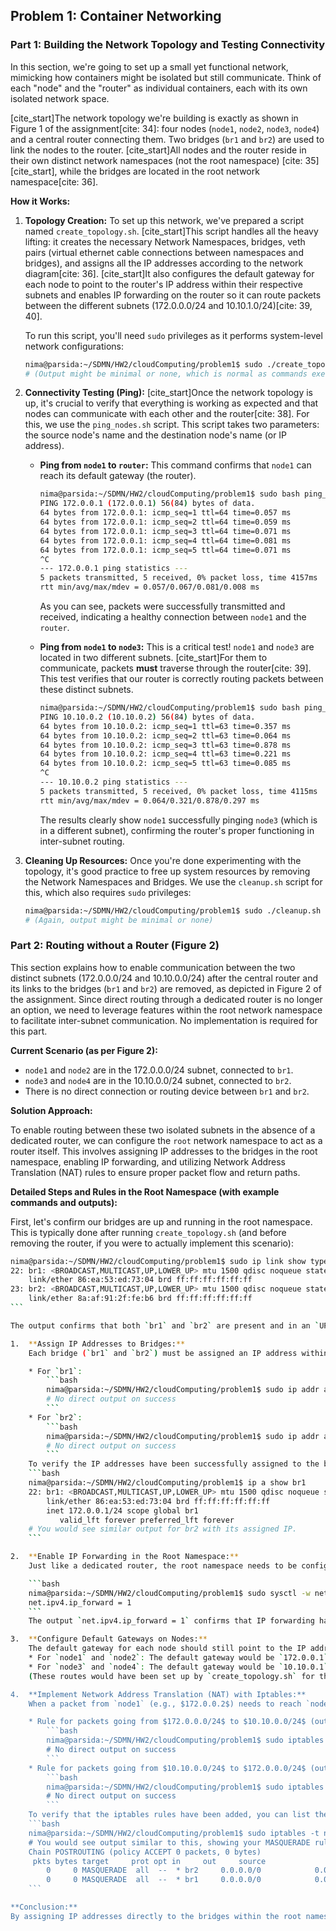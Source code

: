## Problem 1: Container Networking

### Part 1: Building the Network Topology and Testing Connectivity

In this section, we're going to set up a small yet functional network, mimicking how containers might be isolated but still communicate. Think of each "node" and the "router" as individual containers, each with its own isolated network space.

[cite_start]The network topology we're building is exactly as shown in Figure 1 of the assignment[cite: 34]: four nodes (`node1`, `node2`, `node3`, `node4`) and a central router connecting them. Two bridges (`br1` and `br2`) are used to link the nodes to the router. [cite_start]All nodes and the router reside in their own distinct network namespaces (not the root namespace) [cite: 35][cite_start], while the bridges are located in the root network namespace[cite: 36].

**How it Works:**

1.  **Topology Creation:**
    To set up this network, we've prepared a script named `create_topology.sh`. [cite_start]This script handles all the heavy lifting: it creates the necessary Network Namespaces, bridges, veth pairs (virtual ethernet cable connections between namespaces and bridges), and assigns all the IP addresses according to the network diagram[cite: 36]. [cite_start]It also configures the default gateway for each node to point to the router's IP address within their respective subnets and enables IP forwarding on the router so it can route packets between the different subnets ($172.0.0.0/24$ and $10.10.1.0/24$)[cite: 39, 40].

    To run this script, you'll need `sudo` privileges as it performs system-level network configurations:

    ```bash
    nima@parsida:~/SDMN/HW2/cloudComputing/problem1$ sudo ./create_topology.sh
    # (Output might be minimal or none, which is normal as commands execute in the background)
    ```

2.  **Connectivity Testing (Ping):**
    [cite_start]Once the network topology is up, it's crucial to verify that everything is working as expected and that nodes can communicate with each other and the router[cite: 38]. For this, we use the `ping_nodes.sh` script. This script takes two parameters: the source node's name and the destination node's name (or IP address).

    * **Ping from `node1` to `router`:**
        This command confirms that `node1` can reach its default gateway (the router).

        ```bash
        nima@parsida:~/SDMN/HW2/cloudComputing/problem1$ sudo bash ping_nodes.sh node1 router
        PING 172.0.0.1 (172.0.0.1) 56(84) bytes of data.
        64 bytes from 172.0.0.1: icmp_seq=1 ttl=64 time=0.057 ms
        64 bytes from 172.0.0.1: icmp_seq=2 ttl=64 time=0.059 ms
        64 bytes from 172.0.0.1: icmp_seq=3 ttl=64 time=0.071 ms
        64 bytes from 172.0.0.1: icmp_seq=4 ttl=64 time=0.081 ms
        64 bytes from 172.0.0.1: icmp_seq=5 ttl=64 time=0.071 ms
        ^C
        --- 172.0.0.1 ping statistics ---
        5 packets transmitted, 5 received, 0% packet loss, time 4157ms
        rtt min/avg/max/mdev = 0.057/0.067/0.081/0.008 ms
        ```
        As you can see, packets were successfully transmitted and received, indicating a healthy connection between `node1` and the `router`.

    * **Ping from `node1` to `node3`:**
        This is a critical test! `node1` and `node3` are located in two different subnets. [cite_start]For them to communicate, packets **must** traverse through the router[cite: 39]. This test verifies that our router is correctly routing packets between these distinct subnets.

        ```bash
        nima@parsida:~/SDMN/HW2/cloudComputing/problem1$ sudo bash ping_nodes.sh node1 node3
        PING 10.10.0.2 (10.10.0.2) 56(84) bytes of data.
        64 bytes from 10.10.0.2: icmp_seq=1 ttl=63 time=0.357 ms
        64 bytes from 10.10.0.2: icmp_seq=2 ttl=63 time=0.064 ms
        64 bytes from 10.10.0.2: icmp_seq=3 ttl=63 time=0.878 ms
        64 bytes from 10.10.0.2: icmp_seq=4 ttl=63 time=0.221 ms
        64 bytes from 10.10.0.2: icmp_seq=5 ttl=63 time=0.085 ms
        ^C
        --- 10.10.0.2 ping statistics ---
        5 packets transmitted, 5 received, 0% packet loss, time 4115ms
        rtt min/avg/max/mdev = 0.064/0.321/0.878/0.297 ms
        ```
        The results clearly show `node1` successfully pinging `node3` (which is in a different subnet), confirming the router's proper functioning in inter-subnet routing.

3.  **Cleaning Up Resources:**
    Once you're done experimenting with the topology, it's good practice to free up system resources by removing the Network Namespaces and Bridges. We use the `cleanup.sh` script for this, which also requires `sudo` privileges:

    ```bash
    nima@parsida:~/SDMN/HW2/cloudComputing/problem1$ sudo ./cleanup.sh
    # (Again, output might be minimal or none)
    ```

### Part 2: Routing without a Router (Figure 2)

This section explains how to enable communication between the two distinct subnets ($172.0.0.0/24$ and $10.10.0.0/24$) after the central router and its links to the bridges (`br1` and `br2`) are removed, as depicted in Figure 2 of the assignment. Since direct routing through a dedicated router is no longer an option, we need to leverage features within the root network namespace to facilitate inter-subnet communication. No implementation is required for this part.

**Current Scenario (as per Figure 2):**
* `node1` and `node2` are in the $172.0.0.0/24$ subnet, connected to `br1`.
* `node3` and `node4` are in the $10.10.0.0/24$ subnet, connected to `br2`.
* There is no direct connection or routing device between `br1` and `br2`.

**Solution Approach:**

To enable routing between these two isolated subnets in the absence of a dedicated router, we can configure the `root` network namespace to act as a router itself. This involves assigning IP addresses to the bridges in the root namespace, enabling IP forwarding, and utilizing Network Address Translation (NAT) rules to ensure proper packet flow and return paths.

**Detailed Steps and Rules in the Root Namespace (with example commands and outputs):**

First, let's confirm our bridges are up and running in the root namespace. This is typically done after running `create_topology.sh` (and before removing the router, if you were to actually implement this scenario):

```bash
nima@parsida:~/SDMN/HW2/cloudComputing/problem1$ sudo ip link show type bridge
22: br1: <BROADCAST,MULTICAST,UP,LOWER_UP> mtu 1500 qdisc noqueue state UP mode DEFAULT group default qlen 1000
    link/ether 86:ea:53:ed:73:04 brd ff:ff:ff:ff:ff:ff
23: br2: <BROADCAST,MULTICAST,UP,LOWER_UP> mtu 1500 qdisc noqueue state UP mode DEFAULT group default qlen 1000
    link/ether 8a:af:91:2f:fe:b6 brd ff:ff:ff:ff:ff:ff
‍‍‍```

The output confirms that both `br1` and `br2` are present and in an `UP` state.

1.  **Assign IP Addresses to Bridges:**
    Each bridge (`br1` and `br2`) must be assigned an IP address within its respective subnet. This time, these IP addresses will reside directly on the bridge interfaces in the `root` network namespace. These IPs will serve as the default gateways for the nodes connected to them.

    * For `br1`:
        ```bash
        nima@parsida:~/SDMN/HW2/cloudComputing/problem1$ sudo ip addr add 172.0.0.1/24 dev br1
        # No direct output on success
        ```
    * For `br2`:
        ```bash
        nima@parsida:~/SDMN/HW2/cloudComputing/problem1$ sudo ip addr add 10.10.0.1/24 dev br2
        # No direct output on success
        ```
    To verify the IP addresses have been successfully assigned to the bridges in the root namespace, you can check:
    ```bash
    nima@parsida:~/SDMN/HW2/cloudComputing/problem1$ ip a show br1
    22: br1: <BROADCAST,MULTICAST,UP,LOWER_UP> mtu 1500 qdisc noqueue state UP group default qlen 1000
        link/ether 86:ea:53:ed:73:04 brd ff:ff:ff:ff:ff:ff
        inet 172.0.0.1/24 scope global br1
           valid_lft forever preferred_lft forever
    # You would see similar output for br2 with its assigned IP.
    ```

2.  **Enable IP Forwarding in the Root Namespace:**
    Just like a dedicated router, the root namespace needs to be configured to allow the forwarding of IP packets between different network interfaces (in this case, between `br1` and `br2`). This is a crucial step for inter-subnet communication.

    ```bash
    nima@parsida:~/SDMN/HW2/cloudComputing/problem1$ sudo sysctl -w net.ipv4.ip_forward=1
    net.ipv4.ip_forward = 1
    ```
    The output `net.ipv4.ip_forward = 1` confirms that IP forwarding has been successfully enabled.

3.  **Configure Default Gateways on Nodes:**
    The default gateway for each node should still point to the IP address of its directly connected bridge in the root namespace. This ensures that any traffic destined for a network outside its local subnet is sent to the respective bridge.
    * For `node1` and `node2`: The default gateway would be `172.0.0.1` (the IP of `br1`).
    * For `node3` and `node4`: The default gateway would be `10.10.0.1` (the IP of `br2`).
    (These routes would have been set up by `create_topology.sh` for the router's IPs. In this scenario without the router, if you were to implement this, you would need to adjust the default routes in the node namespaces to point to these new bridge IPs.)

4.  **Implement Network Address Translation (NAT) with Iptables:**
    When a packet from `node1` (e.g., $172.0.0.2$) needs to reach `node3` (e.g., $10.10.0.2$), it will first be routed to `br1` in the root namespace. For the return traffic to find its way back, and to manage the different subnets, we can use Source Network Address Translation (SNAT) or `MASQUERADE`. This changes the source IP address of outgoing packets from one subnet to the IP address of the bridge in the root namespace when crossing between subnets.

    * Rule for packets going from $172.0.0.0/24$ to $10.10.0.0/24$ (out through br2):
        ```bash
        nima@parsida:~/SDMN/HW2/cloudComputing/problem1$ sudo iptables -t nat -A POSTROUTING -o br2 -j MASQUERADE
        # No direct output on success
        ```
    * Rule for packets going from $10.10.0.0/24$ to $172.0.0.0/24$ (out through br1):
        ```bash
        nima@parsida:~/SDMN/HW2/cloudComputing/problem1$ sudo iptables -t nat -A POSTROUTING -o br1 -j MASQUERADE
        # No direct output on success
        ```
    To verify that the iptables rules have been added, you can list them:
    ```bash
    nima@parsida:~/SDMN/HW2/cloudComputing/problem1$ sudo iptables -t nat -L POSTROUTING -n -v
    # You would see output similar to this, showing your MASQUERADE rules
    Chain POSTROUTING (policy ACCEPT 0 packets, 0 bytes)
     pkts bytes target     prot opt in     out     source               destination
        0     0 MASQUERADE  all  --  * br2     0.0.0.0/0            0.0.0.0/0
        0     0 MASQUERADE  all  --  * br1     0.0.0.0/0            0.0.0.0/0
    ```

**Conclusion:**
By assigning IP addresses directly to the bridges within the root namespace, enabling IP forwarding, and applying appropriate NAT rules using `iptables`, the root network namespace effectively acts as a simple router, allowing full connectivity between the two previously isolated subnets as shown in Figure 2.